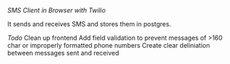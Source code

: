 *SMS Client in Browser with Twilio*

It sends and receives SMS and stores them in postgres.

*Todo*
Clean up frontend
Add field validation to prevent messages of >160 char or improperly formatted phone numbers
Create clear deliniation between messages sent and received

